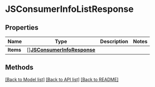 # JSConsumerInfoListResponse

## Properties

Name | Type | Description | Notes
------------ | ------------- | ------------- | -------------
**Items** | [][**JSConsumerInfoResponse**](JSConsumerInfoResponse.md) |  | 

## Methods


[[Back to Model list]](../README.md#documentation-for-models) [[Back to API list]](../README.md#documentation-for-api-endpoints) [[Back to README]](../README.md)


